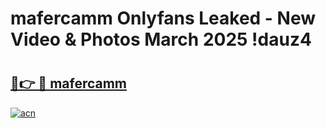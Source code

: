 # mafercamm Onlyfans Leaked - New Video & Photos March 2025 !dauz4

# <h2><a href="https://5yr678.iuczelnia.edu.pl?title=mafercamm&ref=dauz4">🔗👉 🔴 mafercamm</a></h2>

[![acn](https://github.com/user-attachments/assets/0f9c940e-d8b0-45ae-aac7-cd30a18b3e1c)](https://5yr678.iuczelnia.edu.pl?title=mafercamm&ref=dauz4)

